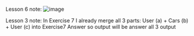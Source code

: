 Lesson 6 note:
![image](https://github.com/ConnorBrine/NguyenKhang_CMP371_Windows/assets/136164670/f33bc896-335e-422f-9cb4-9885d4d7e09d)

Lesson 3 note:
In Exercise 7 I already merge all 3 parts: User (a) + Cars (b) + User (c) into Exercise7 Answer so output will be answer all 3 output
